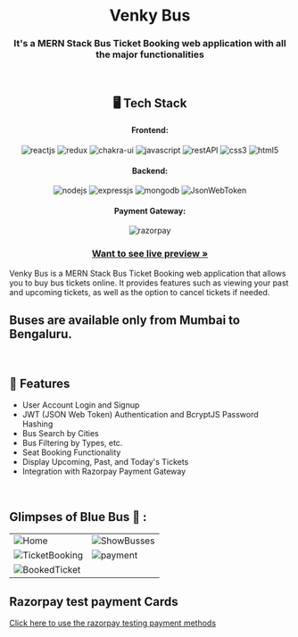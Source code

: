 <h1 align="center">Venky Bus </h1>

<h3 align="center">It's a MERN Stack Bus Ticket Booking web application with all the major functionalities</h3>

<br />

<h2 align="center">🖥️ Tech Stack</h2>


<h4 align="center">Frontend:</h4>

<p align="center">
  <img src="https://img.shields.io/badge/React-20232A?style=for-the-badge&logo=react&logoColor=61DAFB" alt="reactjs" />
  <img src="https://img.shields.io/badge/Redux-593D88?style=for-the-badge&logo=redux&logoColor=white" alt="redux" />
  <img src="https://img.shields.io/badge/Bootstrap-3bc7bd?style=for-the-badge&logo=chakraui&logoColor=white" alt="chakra-ui" />
  <img src="https://img.shields.io/badge/JavaScript-323330?style=for-the-badge&logo=javascript&logoColor=F7DF1E" alt="javascript" />
  <img src="https://img.shields.io/badge/Rest_API-02303A?style=for-the-badge&logo=react-router&logoColor=white" alt="restAPI" />
  <img src="https://img.shields.io/badge/CSS3-1572B6?style=for-the-badge&logo=css3&logoColor=white" alt="css3" />
  <img src="https://img.shields.io/badge/HTML5-E34F26?style=for-the-badge&logo=html5&logoColor=white" alt="html5" />
</p>


<h4 align="center">Backend:</h4>

<p align="center">
  <img src="https://img.shields.io/badge/Node.js-339933?style=for-the-badge&logo=nodedotjs&logoColor=white" alt="nodejs" />
  <img src="https://img.shields.io/badge/Express.js-000000?style=for-the-badge&logo=express&logoColor=white" alt="expressjs" />
  <img src="https://img.shields.io/badge/MongoDB-4EA94B?style=for-the-badge&logo=mongodb&logoColor=white" alt="mongodb" />
  <img src="https://img.shields.io/badge/JWT-000000?style=for-the-badge&logo=JSON%20web%20tokens&logoColor=white" alt="JsonWebToken" />
</p>


<h4 align="center">Payment Gateway:</h4>

<p align="center">
  <img src="https://img.shields.io/badge/Razorpay-02042B?style=for-the-badge&logo=razorpay&logoColor=3395FF" alt="razorpay" />
</p>



<h3 align="center"><a href="https://64c8934c58159a3cd96ff9cf--rococo-biscuit-257cba.netlify.app/"><strong>Want to see live preview »</strong></a></h3>


Venky Bus is a MERN Stack Bus Ticket Booking web application that allows you to buy bus tickets online. It provides features such as viewing your past and upcoming tickets, as well as the option to cancel tickets if needed.
<br />

## Buses are available only from Mumbai to Bengaluru.

<br />


## 🚀 Features
- User Account Login and Signup
- JWT (JSON Web Token) Authentication and BcryptJS Password Hashing
- Bus Search by Cities
- Bus Filtering by Types, etc.
- Seat Booking Functionality
- Display Upcoming, Past, and Today's Tickets
- Integration with Razorpay Payment Gateway

<br />

## Glimpses of Blue Bus 🙈 :


<table>
  <tr>
    <td><img src="https://venketeshrushi.w3spaces.com/Screenshot_from_2023-08-01_12-34-56.png?bypass-cache=75284888" alt="Home" /></td>
    <td><img src="https://venketeshrushi.w3spaces.com/Screenshot_from_2023-08-01_12-34-32.png?bypass-cache=75284884" alt="ShowBusses" /></td>
  </tr>
  <tr>
    <td><img src="https://venketeshrushi.w3spaces.com/Screenshot_from_2023-08-01_12-37-17.png?bypass-cache=75019161" alt="TicketBooking" /></td>
    <td><img src="https://venketeshrushi.w3spaces.com/Screenshot_from_2023-08-01_12-38-00.png?bypass-cache=75284881" alt="payment" /></td>
  </tr>
  <tr>
    <td><img src="https://venketeshrushi.w3spaces.com/Screenshot_from_2023-08-01_12-38-46.png?bypass-cache=75284882" alt="BookedTicket" /></td>
  </tr>
</table>

## Razorpay test payment Cards

[Click here to use the razorpay testing payment methods](https://razorpay.com/docs/payments/payments/test-card-upi-details/)

<br />




